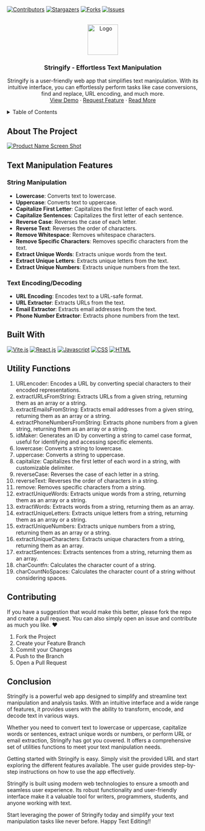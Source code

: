 [![Contributors][contributors-shield]][contributors-url]
[![Stargazers][stars-shield]][stars-url]
[![Forks][forks-shield]][forks-url]
[![Issues][issues-shield]][issues-url]



<!-- PROJECT LOGO -->
<br />
<div align="center">
  <a href="https://stringify.jrtilak.me/">
    <img src="https://images.g2crowd.com/uploads/product/image/large_detail/large_detail_14f89010a3bc002214d138b8bc63cc74/stringify.png" alt="Logo" width="80" height="80">
  </a>

<h3 align="center">Stringify - Effortless Text Manipulation</h3>

  <p align="center">
    Stringify is a user-friendly web app that simplifies text manipulation. With its intuitive interface, you can effortlessly perform tasks like case conversions, find and replace, URL encoding, and much more. 
    <br />
    <a href="https://stringify.jrtilak.me/">View Demo</a>
    ·
    <a href="https://github.com/jrTilak/Stringify/issues">Request Feature</a>
    ·
    <a href="https://jrtilak.me/">Read More</a>
  </p>
</div>



<!-- TABLE OF CONTENTS -->
<details>
  <summary>Table of Contents</summary>
  <ol>
    <li>
      <a href="#about-the-project">About The Project</a> </li>
        <li><a href="#built-with">Built With</a></li>
    <li><a href="#utility-functions">Utility Functions</a></li>
    <li><a href="#contributing">Contributing</a></li>
    <li><a href="#conclusion">Conclusion</a></li>
  </ol>
</details>



<!-- ABOUT THE PROJECT -->
## About The Project
[![Product Name Screen Shot][product-screenshot]]([https://example.com](https://repository-images.githubusercontent.com/652996745/de305753-89f8-42bb-87c1-9d6c06f19f70))

## Text Manipulation Features
 

### String Manipulation
- **Lowercase**: Converts text to lowercase.
- **Uppercase**: Converts text to uppercase.
- **Capitalize First Letter**: Capitalizes the first letter of each word.
- **Capitalize Sentences**: Capitalizes the first letter of each sentence.
- **Reverse Case**: Reverses the case of each letter.
- **Reverse Text**: Reverses the order of characters.
- **Remove Whitespace**: Removes whitespace characters.
- **Remove Specific Characters**: Removes specific characters from the text.
- **Extract Unique Words**: Extracts unique words from the text.
- **Extract Unique Letters**: Extracts unique letters from the text.
- **Extract Unique Numbers**: Extracts unique numbers from the text.

### Text Encoding/Decoding

- **URL Encoding**: Encodes text to a URL-safe format.
- **URL Extractor**: Extracts URLs from the text.
- **Email Extractor**: Extracts email addresses from the text.
- **Phone Number Extractor**: Extracts phone numbers from the text.

## Built With
 
[![Vite.js][Vite.js]][Vite-url] [![React.js][React.js]][React-url] [![Javascript][Javascript]][Javascript-url] [![CSS][CSS]][CSS-url] [![HTML][HTML]][HTML-url]

## Utility Functions

1. URLencoder: Encodes a URL by converting special characters to their encoded representations.
2. extractURLsFromString: Extracts URLs from a given string, returning them as an array or a string.
3. extractEmailsFromString: Extracts email addresses from a given string, returning them as an array or a string.
4. extractPhoneNumbersFromString: Extracts phone numbers from a given string, returning them as an array or a string.
5. idMaker: Generates an ID by converting a string to camel case format, useful for identifying and accessing specific elements.
6. lowercase: Converts a string to lowercase.
7. uppercase: Converts a string to uppercase.
8. capitalize: Capitalizes the first letter of each word in a string, with customizable delimiter.
9. reverseCase: Reverses the case of each letter in a string.
10. reverseText: Reverses the order of characters in a string.
11. remove: Removes specific characters from a string.
12. extractUniqueWords: Extracts unique words from a string, returning them as an array or a string.
13. extractWords: Extracts words from a string, returning them as an array.
14. extractUniqueLetters: Extracts unique letters from a string, returning them as an array or a string.
15. extractUniqueNumbers: Extracts unique numbers from a string, returning them as an array or a string.
16. extractUniqueCharacters: Extracts unique characters from a string, returning them as an array.
17. extractSentences: Extracts sentences from a string, returning them as an array.
18. charCountfn: Calculates the character count of a string.
19. charCountNoSpaces: Calculates the character count of a string without considering spaces.

<!-- CONTRIBUTING -->
## Contributing
 
If you have a suggestion that would make this better, please fork the repo and create a pull request. You can also simply open an issue and contribute as much you like. ❤️
1. Fork the Project
2. Create your Feature Branch 
3. Commit your Changes 
4. Push to the Branch 
5. Open a Pull Request

## Conclusion
 
Stringify is a powerful web app designed to simplify and streamline text manipulation and analysis tasks. With an intuitive interface and a wide range of features, it provides users with the ability to transform, encode, and decode text in various ways.

Whether you need to convert text to lowercase or uppercase, capitalize words or sentences, extract unique words or numbers, or perform URL or email extraction, Stringify has got you covered. It offers a comprehensive set of utilities functions to meet your text manipulation needs.

Getting started with Stringify is easy. Simply visit the provided URL and start exploring the different features available. The user guide provides step-by-step instructions on how to use the app effectively.

Stringify is built using modern web technologies to ensure a smooth and seamless user experience. Its robust functionality and user-friendly interface make it a valuable tool for writers, programmers, students, and anyone working with text.

Start leveraging the power of Stringify today and simplify your text manipulation tasks like never before.
Happy Text Editing!!

<!-- MARKDOWN LINKS & IMAGES -->
<!-- https://www.markdownguide.org/basic-syntax/#reference-style-links -->
[contributors-shield]: https://img.shields.io/github/contributors/jrtilak/stringify.svg?style=for-the-badge
[contributors-url]: https://github.com/jrtilak/stringify/graphs/contributors
[forks-shield]: https://img.shields.io/github/forks/jrtilak/stringify.svg?style=for-the-badge
[forks-url]: https://github.com/jrtilak/stringify/network/members
[stars-shield]: https://img.shields.io/github/stars/jrtilak/stringify.svg?style=for-the-badge
[stars-url]: https://github.com/jrtilak/stringify/stargazers
[issues-shield]: https://img.shields.io/github/issues/jrtilak/stringify.svg?style=for-the-badge
[issues-url]: https://github.com/jrtilak/stringify/issues
[product-screenshot]: https://repository-images.githubusercontent.com/652996745/de305753-89f8-42bb-87c1-9d6c06f19f70
[React.js]: https://img.shields.io/badge/React.js-20232A?style=for-the-badge&logo=react&logoColor=61DAFB
[React-url]: https://reactjs.org
[Vite.js]: https://img.shields.io/badge/vite-%23646CFF.svg?style=for-the-badge&logo=vite&logoColor=white
[vite-url]: https://vitejs.dev/
[Javascript]: https://img.shields.io/badge/javascript-%23323330.svg?style=for-the-badge&logo=javascript&logoColor=%23F7DF1E
[Javascript-url]: https://developer.mozilla.org/en-US/docs/Web/JavaScript
[CSS]: https://img.shields.io/badge/css3-%231572B6.svg?style=for-the-badge&logo=css3&logoColor=white
[CSS-url]: https://developer.mozilla.org/en-US/docs/Web/css
[HTML]: https://img.shields.io/badge/html5-%23E34F26.svg?style=for-the-badge&logo=html5&logoColor=white
[HTML-url]: https://developer.mozilla.org/en-US/docs/Web/html
